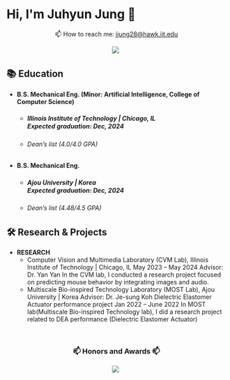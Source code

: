 # Hi, I'm Juhyun Jung 👋

<!--
<p align='center'>
   <a href="https://github-readme-stats.vercel.app/api?username=juhyunn0&show_icons=true&count_private=true"><img
           height=150
           src="https://github-readme-stats.vercel.app/api?username=juhyunn0&show_icons=true&count_private=true"/></a>
   <a href="https://github.com/juhyunn0/github-readme-stats"><img height=150
                                                                  src="https://github-readme-stats.vercel.app/api/top-langs/?username=juhyunn0&layout=compact"/></a>
</p>
-->

<p align='center'>
   📫 How to reach me: <a href='mailto:jjung28@hawk.iit.edu'>jjung28@hawk.iit.edu</a>
<p align='center'>
    <img
      src="https://img.shields.io/badge/jjung28@hawk.iit.edu-D14836?style=for-the-badge&logo=gmail&logoColor=white"/>&nbsp
</p>

## 📚 Education  
* **B.S. Mechanical Eng. (Minor: Artificial Intelligence, College of Computer Science)**
  *    ##### Illinois Institute of Technology | Chicago, ILㅤㅤㅤㅤㅤㅤㅤㅤㅤㅤExpected graduation: Dec, 2024
  *   ######         Dean’s list (4.0/4.0 GPA)
* **B.S. Mechanical Eng.**
  * ##### Ajou University | KoreaㅤㅤㅤㅤㅤㅤㅤㅤㅤㅤㅤㅤㅤㅤㅤㅤㅤㅤㅤExpected graduation: Dec, 2024
  * ######        Dean’s list (4.48/4.5 GPA)

## 🛠 Research & Projects  
* **RESEARCH**
  * Computer Vision and Multimedia Laboratory (CVM Lab), Illinois Institute of Technology | Chicago, IL	                             May 2023 – May 2024
Advisor: Dr. Yan Yan
In the CVM lab, I conducted a research project focused on predicting mouse behavior by integrating images and audio.
  * Multiscale Bio-inspired Technology Laboratory (MOST Lab), Ajou University | Korea
Advisor: Dr. Je-sung Koh
Dielectric Elastomer Actuator performance project							              Jan 2022 – June 2022
In MOST lab(Multiscale Bio-inspired Technology lab), I did a research project related to DEA performance (Dielectric Elastomer Actuator)


<br>

<h3 align="center">📫 Honors and Awards 📫</h3>
<div align="center">
    <img
      src="https://img.shields.io/badge/jjung28@hawk.iit.edu-D14836?style=for-the-badge&logo=gmail&logoColor=white"/>&nbsp
  </a>
</div>
